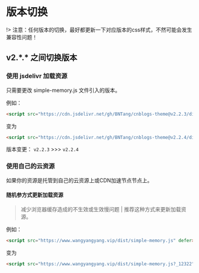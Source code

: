 # 版本切换

!> 注意：任何版本的切换，最好都更新一下对应版本的css样式，不然可能会发生兼容性问题！

## v2.\*.* 之间切换版本

### 使用 jsdelivr 加载资源

只需要更改 simple-memory.js 文件引入的版本。

例如：

```html
<script src="https://cdn.jsdelivr.net/gh/BNTang/cnblogs-theme@v2.2.3/dist/simple-memory.js" defer></script>
```

变为

```html
<script src="https://cdn.jsdelivr.net/gh/BNTang/cnblogs-theme@v2.2.4/dist/simple-memory.js" defer></script>
```

版本变更： `v2.2.3` >>> `v2.2.4` 

### 使用自己的云资源

如果你的资源是托管到自己的云资源上或CDN加速节点节点上。

#### 随机参方式更新加载资源

> 减少浏览器缓存造成的不生效或生效慢问题 | 推荐这种方式来更新加载资源。

例如：

```html
<script src="https://www.wangyangyang.vip/dist/simple-memory.js" defer></script>
```

变为

```html
<script src="https://www.wangyangyang.vip/dist/simple-memory.js?_12322" defer></script>
```